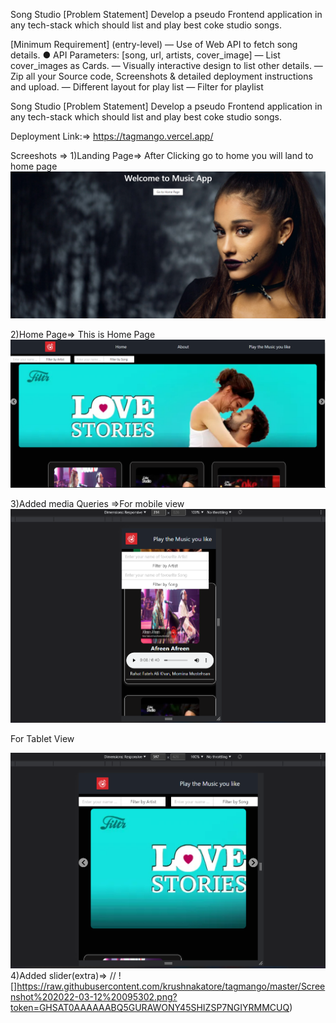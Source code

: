 Song Studio
[Problem Statement]
Develop a pseudo Frontend application in any tech-stack which should list and play best coke studio songs.

[Minimum Requirement] ​(entry-level)
— Use of Web API to fetch song details.
● API Parameters:
		[song, url, artists, cover_image]
— List cover_images as Cards.
— Visually interactive design to list​ other details.
— Zip all your Source code, Screenshots & detailed deployment instructions and upload.
— Different layout for play list
— Filter for playlist


Song Studio
[Problem Statement]
Develop a pseudo Frontend application in any tech-stack which should list and play best coke studio songs.

Deployment Link:=> https://tagmango.vercel.app/

Screeshots =>
1)Landing Page=> After Clicking go to home you will land to home page
![](https://raw.githubusercontent.com/krushnakatore/tagmango/master/Screenshot%202022-03-12%20095419.png?token=GHSAT0AAAAAABQ5GURAZ7O46BECRJ4B7MKGYRMMAQQ)
 

2)Home Page=> This is Home Page
![](https://raw.githubusercontent.com/krushnakatore/tagmango/master/Screenshot%202022-03-12%20095302.png?token=GHSAT0AAAAAABQ5GURBHISVBLJMGYDF6GSKYRML7GQ)

3)Added media Queries =>For mobile view  
![](https://raw.githubusercontent.com/krushnakatore/tagmango/master/Screenshot%202022-03-12%20095532.png?token=GHSAT0AAAAAABQ5GURB7CMVBX6GD263F6H6YRML7ZQ)

   For Tablet View  

![](https://raw.githubusercontent.com/krushnakatore/tagmango/master/Screenshot%202022-03-12%20095503.png?token=GHSAT0AAAAAABQ5GURA2WIE5FD42VDYR53MYRMMAFQ)
4)Added slider(extra)=>
//
![]https://raw.githubusercontent.com/krushnakatore/tagmango/master/Screenshot%202022-03-12%20095302.png?token=GHSAT0AAAAAABQ5GURAWONY45SHIZSP7NGIYRMMCUQ)

